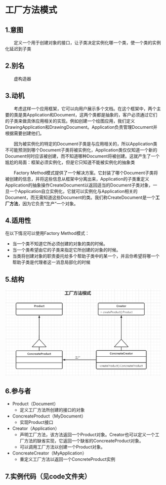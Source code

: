 # 工厂方法模式
## 1.意图
&emsp;&emsp;定义一个用于创建对象的接口，让子类决定实例化哪一个类，使一个类的实例化延迟到子类
## 2.别名
&emsp;&emsp;虚构造器
## 3.动机
&emsp;&emsp;考虑这样一个应用框架，它可以向用户展示多个文档。在这个框架中，两个主要的类是类Application和Document，这两个类都是抽象的，客户必须通过它们的子类来做具体应用相关的实现。例如创建一个绘图应用，我们定义DrawingApplication和DrawingDocument。Application负责管理Document并根据需要创建他们。

&emsp;&emsp;因为被实例化的特定的Document子类是与应用相关的，所以Application类不可能预测到哪个Document子类将被实例化，Application类仅仅知道一个新的Document何时应该被创建，而不知道哪种Document将被创建。这就产生了一个尴尬的局面：框架必须实例化，但是它只知道不能被实例化的抽象类

&emsp;&emsp;Factory Method模式提供了一个解决方案。它封装了哪个Document子类将被创建的信息，并将这些信息从框架中分离出来，Application的子类重定义Application的抽象操作CreateDocument以返回适当的Document子类对象，一旦一个Application自立实例化，它就可以实例化与Application相关的Document，而无需知道这些Document的类。我们称CreateDocument是一个<b>工厂方法</b>，因为它负责“生产”一个对象。

## 4.适用性

在以下情况可以使用Factory Method模式：

- 当一个类不知道它所必须创建的对象的类的时候。
- 当一个类希望由它的子类来指定它所创建的对象的时候。
- 当类将创建对象的职责委托给多个帮助子类中的某一个，并且你希望将哪一个帮助子类是代理者这一消息局部化的时候

## 5.结构

![工厂方法模式](../../static/img/FactoryMethodPattern.png)

## 6.参与者

- Product（Document）
  - 定义工厂方法所创建的接口的对象
- ConcreateProduct（MyDocument）
  - 实现Product接口
- Creator（Application）
  - 声明工厂方法，该方法返回一个Product对象。Creator也可以定义一个工厂方法的缺省实现，它返回一个缺省的ConcreateProduct对象。
  - 可以调用工厂方法以创建一个Product对象。
- ConcreateCreator（MyApplication）
  - 重定义工厂方法以返回一个ConcreteProduct实例
  
## 7.实例代码（见code文件夹）

